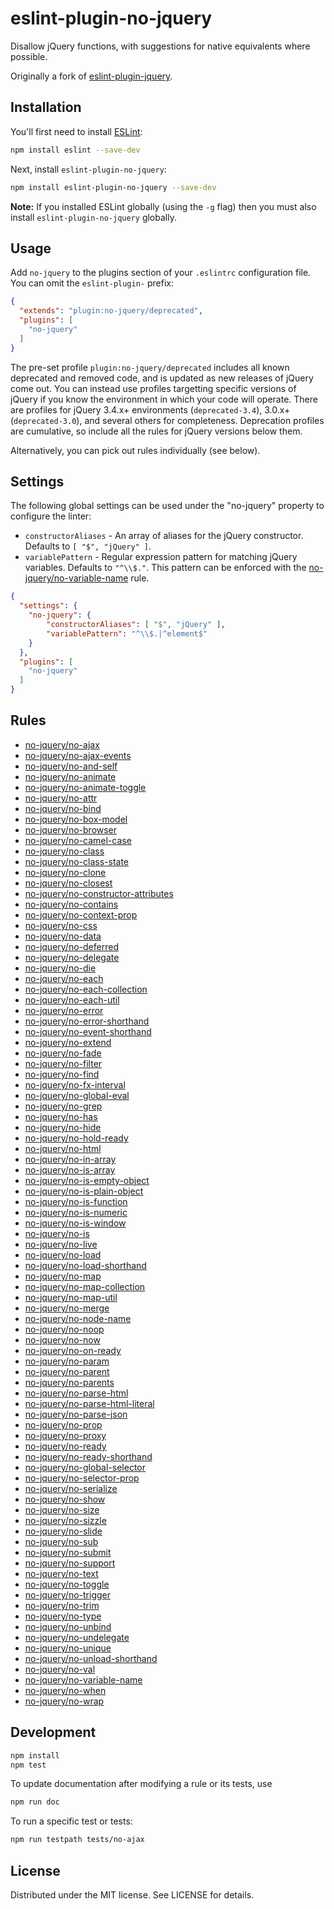 # eslint-plugin-no-jquery

Disallow jQuery functions, with suggestions for native equivalents where possible.

Originally a fork of [eslint-plugin-jquery](https://github.com/dgraham/eslint-plugin-jquery/).

## Installation

You'll first need to install [ESLint](http://eslint.org):

```sh
npm install eslint --save-dev
```

Next, install `eslint-plugin-no-jquery`:

```sh
npm install eslint-plugin-no-jquery --save-dev
```

**Note:** If you installed ESLint globally (using the `-g` flag) then you must also install `eslint-plugin-no-jquery` globally.

## Usage

Add `no-jquery` to the plugins section of your `.eslintrc` configuration file. You can omit the `eslint-plugin-` prefix:

```json
{
  "extends": "plugin:no-jquery/deprecated",
  "plugins": [
    "no-jquery"
  ]
}
```

The pre-set profile `plugin:no-jquery/deprecated` includes all known deprecated and removed code, and is updated as new releases of jQuery come out. You can instead use profiles targetting specific versions of jQuery if you know the environment in which your code will operate. There are profiles for jQuery 3.4.x+ environments (`deprecated-3.4`), 3.0.x+ (`deprecated-3.0`), and several others for completeness. Deprecation profiles are cumulative, so include all the rules for jQuery versions below them.

Alternatively, you can pick out rules individually (see below).

## Settings

The following global settings can be used under the "no-jquery" property to configure the linter:

* `constructorAliases` - An array of aliases for the jQuery constructor. Defaults to `[ "$", "jQuery" ]`.
* `variablePattern` - Regular expression pattern for matching jQuery variables. Defaults to `"^\\$."`. This pattern can be enforced with the [no-jquery/no-variable-name](docs/no-variable-name.md) rule.

```json
{
  "settings": {
    "no-jquery": {
        "constructorAliases": [ "$", "jQuery" ],
        "variablePattern": "^\\$.|^element$"
    }
  },
  "plugins": [
    "no-jquery"
  ]
}
```

## Rules

* [no-jquery/no-ajax](docs/no-ajax.md)
* [no-jquery/no-ajax-events](docs/no-ajax-events.md)
* [no-jquery/no-and-self](docs/no-and-self.md)
* [no-jquery/no-animate](docs/no-animate.md)
* [no-jquery/no-animate-toggle](docs/no-animate-toggle.md)
* [no-jquery/no-attr](docs/no-attr.md)
* [no-jquery/no-bind](docs/no-bind.md)
* [no-jquery/no-box-model](docs/no-box-model.md)
* [no-jquery/no-browser](docs/no-browser.md)
* [no-jquery/no-camel-case](docs/no-camel-case.md)
* [no-jquery/no-class](docs/no-class.md)
* [no-jquery/no-class-state](docs/no-class-state.md)
* [no-jquery/no-clone](docs/no-clone.md)
* [no-jquery/no-closest](docs/no-closest.md)
* [no-jquery/no-constructor-attributes](docs/no-constructor-attributes.md)
* [no-jquery/no-contains](docs/no-contains.md)
* [no-jquery/no-context-prop](docs/no-context-prop.md)
* [no-jquery/no-css](docs/no-css.md)
* [no-jquery/no-data](docs/no-data.md)
* [no-jquery/no-deferred](docs/no-deferred.md)
* [no-jquery/no-delegate](docs/no-delegate.md)
* [no-jquery/no-die](docs/no-die.md)
* [no-jquery/no-each](docs/no-each.md)
* [no-jquery/no-each-collection](docs/no-each-collection.md)
* [no-jquery/no-each-util](docs/no-each-util.md)
* [no-jquery/no-error](docs/no-error.md)
* [no-jquery/no-error-shorthand](docs/no-error-shorthand.md)
* [no-jquery/no-event-shorthand](docs/no-event-shorthand.md)
* [no-jquery/no-extend](docs/no-extend.md)
* [no-jquery/no-fade](docs/no-fade.md)
* [no-jquery/no-filter](docs/no-filter.md)
* [no-jquery/no-find](docs/no-find.md)
* [no-jquery/no-fx-interval](docs/no-fx-interval.md)
* [no-jquery/no-global-eval](docs/no-global-eval.md)
* [no-jquery/no-grep](docs/no-grep.md)
* [no-jquery/no-has](docs/no-has.md)
* [no-jquery/no-hide](docs/no-hide.md)
* [no-jquery/no-hold-ready](docs/no-hold-ready.md)
* [no-jquery/no-html](docs/no-html.md)
* [no-jquery/no-in-array](docs/no-in-array.md)
* [no-jquery/no-is-array](docs/no-is-array.md)
* [no-jquery/no-is-empty-object](docs/no-is-empty-object.md)
* [no-jquery/no-is-plain-object](docs/no-is-plain-object.md)
* [no-jquery/no-is-function](docs/no-is-function.md)
* [no-jquery/no-is-numeric](docs/no-is-numeric.md)
* [no-jquery/no-is-window](docs/no-is-window.md)
* [no-jquery/no-is](docs/no-is.md)
* [no-jquery/no-live](docs/no-live.md)
* [no-jquery/no-load](docs/no-load.md)
* [no-jquery/no-load-shorthand](docs/no-load-shorthand.md)
* [no-jquery/no-map](docs/no-map.md)
* [no-jquery/no-map-collection](docs/no-map-collection.md)
* [no-jquery/no-map-util](docs/no-map-util.md)
* [no-jquery/no-merge](docs/no-merge.md)
* [no-jquery/no-node-name](docs/no-node-name.md)
* [no-jquery/no-noop](docs/no-noop.md)
* [no-jquery/no-now](docs/no-now.md)
* [no-jquery/no-on-ready](docs/no-on-ready.md)
* [no-jquery/no-param](docs/no-param.md)
* [no-jquery/no-parent](docs/no-parent.md)
* [no-jquery/no-parents](docs/no-parents.md)
* [no-jquery/no-parse-html](docs/no-parse-html.md)
* [no-jquery/no-parse-html-literal](docs/no-parse-html-literal.md)
* [no-jquery/no-parse-json](docs/no-parse-json.md)
* [no-jquery/no-prop](docs/no-prop.md)
* [no-jquery/no-proxy](docs/no-proxy.md)
* [no-jquery/no-ready](docs/no-ready.md)
* [no-jquery/no-ready-shorthand](docs/no-ready-shorthand.md)
* [no-jquery/no-global-selector](docs/no-global-selector.md)
* [no-jquery/no-selector-prop](docs/no-selector-prop.md)
* [no-jquery/no-serialize](docs/no-serialize.md)
* [no-jquery/no-show](docs/no-show.md)
* [no-jquery/no-size](docs/no-size.md)
* [no-jquery/no-sizzle](docs/no-sizzle.md)
* [no-jquery/no-slide](docs/no-slide.md)
* [no-jquery/no-sub](docs/no-sub.md)
* [no-jquery/no-submit](docs/no-submit.md)
* [no-jquery/no-support](docs/no-support.md)
* [no-jquery/no-text](docs/no-text.md)
* [no-jquery/no-toggle](docs/no-toggle.md)
* [no-jquery/no-trigger](docs/no-trigger.md)
* [no-jquery/no-trim](docs/no-trim.md)
* [no-jquery/no-type](docs/no-type.md)
* [no-jquery/no-unbind](docs/no-unbind.md)
* [no-jquery/no-undelegate](docs/no-undelegate.md)
* [no-jquery/no-unique](docs/no-unique.md)
* [no-jquery/no-unload-shorthand](docs/no-unload-shorthand.md)
* [no-jquery/no-val](docs/no-val.md)
* [no-jquery/no-variable-name](docs/no-variable-name.md)
* [no-jquery/no-when](docs/no-when.md)
* [no-jquery/no-wrap](docs/no-wrap.md)

## Development

```sh
npm install
npm test
```

To update documentation after modifying a rule or its tests, use

```sh
npm run doc
```

To run a specific test or tests:

```sh
npm run testpath tests/no-ajax
```

## License

Distributed under the MIT license. See LICENSE for details.
